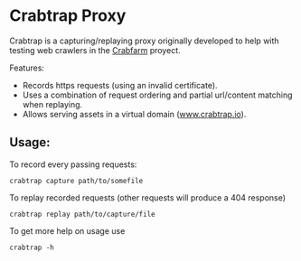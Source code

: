# Crabtrap Proxy

Crabtrap is a capturing/replaying proxy originally developed to help with testing web crawlers in the [Crabfarm](http://www.crabfarm.io) proyect.

Features:

* Records https requests (using an invalid certificate).
* Uses a combination of request ordering and partial url/content matching when replaying.
* Allows serving assets in a virtual domain (www.crabtrap.io).

## Usage:

To record every passing requests:

```
crabtrap capture path/to/somefile
```

To replay recorded requests (other requests will produce a 404 response)

```
crabtrap replay path/to/capture/file
```

To get more help on usage use

```
crabtrap -h
```